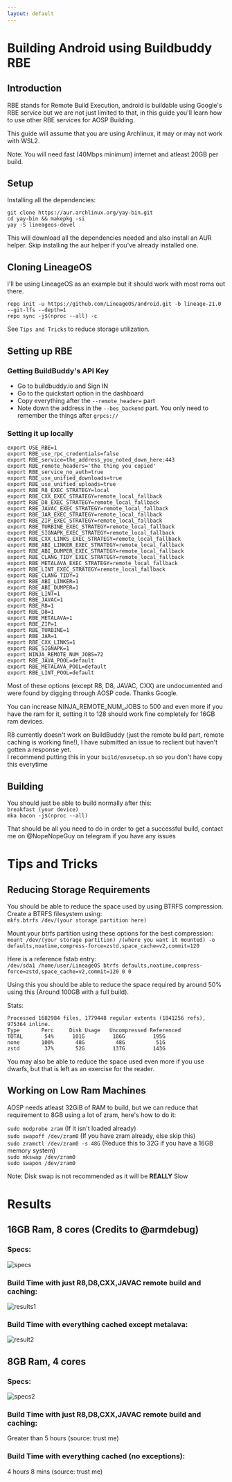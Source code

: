 ```yaml
---
layout: default
---
```

# Building Android using Buildbuddy RBE

## Introduction

RBE stands for Remote Build Execution, android is buildable using Google's RBE service but we are not just limited to that, in this guide you'll learn how to use other RBE services for AOSP Building.

This guide will assume that you are using Archlinux, it may or may not work with WSL2.

Note: You will need fast (40Mbps minimum) internet and atleast 20GB per build. 

## Setup

Installing all the dependencies:

`git clone https://aur.archlinux.org/yay-bin.git`\
`cd yay-bin && makepkg -si`\
`yay -S lineageos-devel`

This will download all the dependencies needed and also install an AUR helper. Skip installing the aur helper if you've already installed one.

## Cloning LineageOS

I'll be using LineageOS as an example but it should work with most roms out there.

`repo init -u https://github.com/LineageOS/android.git -b lineage-21.0 --git-lfs --depth=1`\
`repo sync -j$(nproc --all) -c`

See `Tips and Tricks` to reduce storage utilization.

## Setting up RBE

### Getting BuildBuddy's API Key

- Go to buildbuddy.io and Sign IN
- Go to the quickstart option in the dashboard
- Copy everything after the `--remote_header=` part
- Note down the address in the `--bes_backend` part. You only need to remember the things after `grpcs://`

### Setting it up locally

```
export USE_RBE=1
export RBE_use_rpc_credentials=false
export RBE_service=the_address_you_noted_down_here:443
export RBE_remote_headers='the thing you copied'
export RBE_service_no_auth=true
export RBE_use_unified_downloads=true
export RBE_use_unified_uploads=true
export RBE_R8_EXEC_STRATEGY=local
export RBE_CXX_EXEC_STRATEGY=remote_local_fallback
export RBE_D8_EXEC_STRATEGY=remote_local_fallback
export RBE_JAVAC_EXEC_STRATEGY=remote_local_fallback
export RBE_JAR_EXEC_STRATEGY=remote_local_fallback
export RBE_ZIP_EXEC_STRATEGY=remote_local_fallback
export RBE_TURBINE_EXEC_STRATEGY=remote_local_fallback
export RBE_SIGNAPK_EXEC_STRATEGY=remote_local_fallback
export RBE_CXX_LINKS_EXEC_STRATEGY=remote_local_fallback
export RBE_ABI_LINKER_EXEC_STRATEGY=remote_local_fallback
export RBE_ABI_DUMPER_EXEC_STRATEGY=remote_local_fallback
export RBE_CLANG_TIDY_EXEC_STRATEGY=remote_local_fallback
export RBE_METALAVA_EXEC_STRATEGY=remote_local_fallback
export RBE_LINT_EXEC_STRATEGY=remote_local_fallback
export RBE_CLANG_TIDY=1
export RBE_ABI_LINKER=1
export RBE_ABI_DUMPER=1
export RBE_LINT=1
export RBE_JAVAC=1
export RBE_R8=1
export RBE_D8=1
export RBE_METALAVA=1
export RBE_ZIP=1
export RBE_TURBINE=1
export RBE_JAR=1
export RBE_CXX_LINKS=1
export RBE_SIGNAPK=1
export NINJA_REMOTE_NUM_JOBS=72
export RBE_JAVA_POOL=default
export RBE_METALAVA_POOL=default
export RBE_LINT_POOL=default
```

Most of these options (except R8, D8, JAVAC, CXX) are undocumented and were found by digging through AOSP code. Thanks Google.

You can increase NINJA_REMOTE_NUM_JOBS to 500 and even more if you have the ram for it, setting it to 128 should work fine completely for 16GB ram devices.

R8 currently doesn't work on BuildBuddy (just the remote build part, remote caching is working fine!), I have submitted an issue to reclient but haven't gotten a response yet.\
I recommend putting this in your `build/envsetup.sh` so you don't have copy this everytime

## Building

You should just be able to build normally after this:\
`breakfast (your device)`\
`mka bacon -j$(nproc --all)`

That should be all you need to do in order to get a successful build, contact me on @NopeNopeGuy on telegram if you have any issues


# Tips and Tricks

## Reducing Storage Requirements

You should be able to reduce the space used by using BTRFS compression. Create a BTRFS filesystem using:\
`mkfs.btrfs /dev/(your storage partition here)`

Mount your btrfs partition using these options for the best compression: \
`mount /dev/(your storage partition) /(where you want it mounted) -o defaults,noatime,compress-force=zstd,space_cache=v2,commit=120`

Here is a reference fstab entry:\
`/dev/sda1 /home/user/LineageOS btrfs defaults,noatime,compress-force=zstd,space_cache=v2,commit=120 0 0`

Using this you should be able to reduce the space required by around 50% using this (Around 100GB with a full build).

Stats:
```
Processed 1682984 files, 1779448 regular extents (1841256 refs), 975364 inline.
Type       Perc     Disk Usage   Uncompressed Referenced  
TOTAL       54%      101G         186G         195G       
none       100%       48G          48G          51G       
zstd        37%       52G         137G         143G       
```

You may also be able to reduce the space used even more if you use dwarfs, but that is left as an exercise for the reader.

## Working on Low Ram Machines

AOSP needs atleast 32GiB of RAM to build, but we can reduce that requirement to 8GB using a lot of zram, here's how to do it:

`sudo modprobe zram` (If it isn't loaded already)\
`sudo swapoff /dev/zram0` (If you have zram already, else skip this)\
`sudo zramctl /dev/zram0 -s 48G` (Reduce this to 32G if you have a 16GB memory system)\
`sudo mkswap /dev/zram0`\
`sudo swapon /dev/zram0`

Note: Disk swap is not recommended as it will be **REALLY** Slow

# Results

## 16GB Ram, 8 cores (Credits to @armdebug)

### Specs:
![specs](https://github.com/user-attachments/assets/4cb45f91-d131-4c9f-ac59-b43dda3b2629)

### Build Time with just R8,D8,CXX,JAVAC remote build and caching:
![results1](https://github.com/user-attachments/assets/b42aec9f-89c8-4f87-b7bc-3e372713eab8)

### Build Time with everything cached except metalava:
![result2](https://github.com/user-attachments/assets/4a65667b-876d-4d28-b3ba-f3611414bda8)

## 8GB Ram, 4 cores

### Specs:
![specs2](https://github.com/user-attachments/assets/413a8def-2fe5-4d49-991b-0422fdbce007)


### Build Time with just R8,D8,CXX,JAVAC remote build and caching:
Greater than 5 hours (source: trust me)

### Build Time with everything cached (no exceptions):
4 hours 8 mins (source: trust me)
